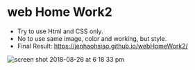 # web Home Work2

+ Try to use Html and CSS only.
+ No to use same image, color and working, but style.
+ Final Result: https://jenhaohsiao.github.io/webHomeWork2/
 
![screen shot 2018-08-26 at 6 18 33 pm](https://user-images.githubusercontent.com/12676014/44633798-af209180-a95d-11e8-8593-ef7266e2f445.png)

